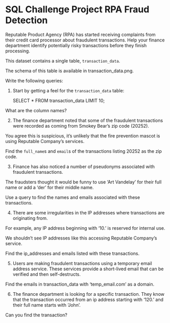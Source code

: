 # SQL Challenge Project RPA Fraud Detection

Reputable Product Agency (RPA) has started receiving complaints from their credit card processor about fraudulent transactions. Help your finance department identify potentially risky transactions before they finish processing.

This dataset contains a single table, `transaction_data`.

The schema of this table is available in transaction_data.png.

Write the following queries:

1. Start by getting a feel for the `transaction_data` table:

    SELECT *
    FROM transaction_data
    LIMIT 10;

  What are the column names?
  
2. The finance department noted that some of the fraudulent transactions were recorded as coming from Smokey Bear’s zip code (20252).

  You agree this is suspicious, it’s unlikely that the fire prevention mascot is using Reputable Company’s services.

  Find the `full_name`s and `email`s of the transactions listing 20252 as the zip code.

3. Finance has also noticed a number of pseudonyms associated with fraudulent transactions.

  The fraudsters thought it would be funny to use ‘Art Vandelay’ for their full name or add a ‘der’ for their middle name.

  Use a query to find the names and emails associated with these transactions.

4. There are some irregularities in the IP addresses where transactions are originating from.

  For example, any IP address beginning with ‘10.’ is reserved for internal use.

  We shouldn’t see IP addresses like this accessing Reputable Company’s service.

  Find the ip_addresses and emails listed with these transactions.

5. Users are making fraudulent transactions using a temporary email address service. These services provide a short-lived email that can be verified and then self-destructs.

  Find the emails in transaction_data with ‘temp_email.com’ as a domain.

6. The finance department is looking for a specific transaction. They know that the transaction occurred from an ip address starting with ‘120.’ and their full name starts with ‘John’.

  Can you find the transaction?

